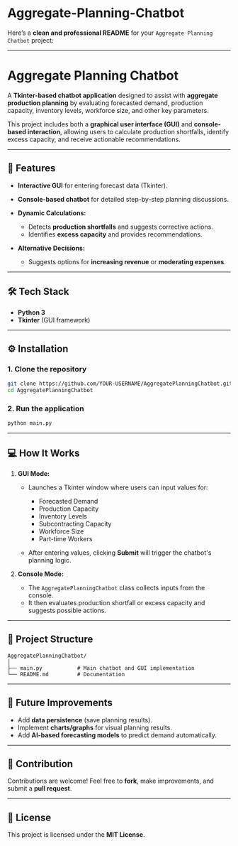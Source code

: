 # Aggregate-Planning-Chatbot
Here’s a **clean and professional README** for your `Aggregate Planning Chatbot` project:

---

# Aggregate Planning Chatbot

A **Tkinter-based chatbot application** designed to assist with **aggregate production planning** by evaluating forecasted demand, production capacity, inventory levels, workforce size, and other key parameters.

This project includes both a **graphical user interface (GUI)** and **console-based interaction**, allowing users to calculate production shortfalls, identify excess capacity, and receive actionable recommendations.

---

## 🚀 Features

* **Interactive GUI** for entering forecast data (Tkinter).
* **Console-based chatbot** for detailed step-by-step planning discussions.
* **Dynamic Calculations:**

  * Detects **production shortfalls** and suggests corrective actions.
  * Identifies **excess capacity** and provides recommendations.
* **Alternative Decisions:**

  * Suggests options for **increasing revenue** or **moderating expenses**.

---

## 🛠️ Tech Stack

* **Python 3**
* **Tkinter** (GUI framework)

---

## ⚙️ Installation

### **1. Clone the repository**

```bash
git clone https://github.com/YOUR-USERNAME/AggregatePlanningChatbot.git
cd AggregatePlanningChatbot
```

### **2. Run the application**

```bash
python main.py
```

---

## 💻 How It Works

1. **GUI Mode:**

   * Launches a Tkinter window where users can input values for:

     * Forecasted Demand
     * Production Capacity
     * Inventory Levels
     * Subcontracting Capacity
     * Workforce Size
     * Part-time Workers

   * After entering values, clicking **Submit** will trigger the chatbot's planning logic.

2. **Console Mode:**

   * The `AggregatePlanningChatbot` class collects inputs from the console.
   * It then evaluates production shortfall or excess capacity and suggests possible actions.

---

## 📂 Project Structure

```
AggregatePlanningChatbot/
│
├── main.py           # Main chatbot and GUI implementation
└── README.md         # Documentation
```

---

## 🔧 Future Improvements

* Add **data persistence** (save planning results).
* Implement **charts/graphs** for visual planning results.
* Add **AI-based forecasting models** to predict demand automatically.

---

## 🤝 Contribution

Contributions are welcome!
Feel free to **fork**, make improvements, and submit a **pull request**.

---

## 📜 License

This project is licensed under the **MIT License**.


